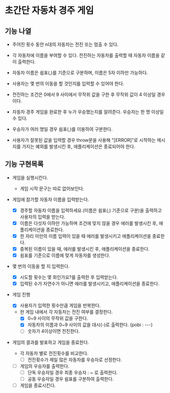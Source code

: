 # 초간단 자동차 경주 게임

## 기능 나열

+ 주어진 횟수 동안 n대의 자동차는 전진 또는 멈출 수 있다.
+ 각 자동차에 이름을 부여할 수 있다. 전진하는 자동차를 출력할 때 자동차 이름을 같이 출력한다.
+ 자동차 이름은 쉼표(,)를 기준으로 구분하며, 이름은 5자 이하만 가능하다.
+ 사용자는 몇 번의 이동을 할 것인지를 입력할 수 있어야 한다.
+ 전진하는 조건은 0에서 9 사이에서 무작위 값을 구한 후 무작위 값이 4 이상일 경우이다.
+ 자동차 경주 게임을 완료한 후 누가 우승했는지를 알려준다. 우승자는 한 명 이상일 수 있다.
+ 우승자가 여러 명일 경우 쉼표(,)를 이용하여 구분한다.

+ 사용자가 잘못된 값을 입력할 경우 throw문을 사용해 "[ERROR]"로 시작하는 메시지를 가지는 예외를 발생시킨 후, 애플리케이션은 종료되어야 한다.


## 기능 구현목록
+ 게임을 실행시킨다.
  - 게임 시작 문구는 따로 없어보인다.

+ 게임에 참가할 자동차 이름을 입력받는다.
  - [x] 경주할 자동차 이름을 입력하세요.(이름은 쉼표(,) 기준으로 구분)을 출력하고 사용자의 입력을 받는다.
  - [x] 이름은 다섯자 이하만 가능하며 조건에 맞지 않을 경우 에러를 발생시킨 후, 애플리케이션을 종료한다.
  - [x] 한 자리 미만의 이름 입력이 있을 때 에러를 발생시키고 애플리케이션을 종료한다.
  - [x] 중복된 이름이 있을 때, 에러를 발생시킨 후, 애플리케이션을 종료한다.
  - [x] 쉼표를 기준으로 이름에 맞게 자동차를 생성한다.

+ 몇 번의 이동을 할 지 입력한다.
  - [x] 시도할 횟수는 몇 회인가요?를 출력한 후 입력받는다.
  - [x] 입력된 수가 자연수가 아니면 에러를 발생시키고, 애플리케이션을 종료한다.

+ 게임 진행
  - [x] 사용자가 입력한 횟수만큼 게임을 반복한다.
  - 한 게임 내에서 각 자동차는 전진 여부를 결정한다.
    - [x] 0~9 사이의 무작위 값을 구한다.
    - [x] 자동차의 이름과 0~9 사이의 값을 대시(-)로 출력한다. (pobi : ---)
    - [ ] 숫자가 4이상이면 전진한다.

+ 게임의 결과를 발표하고 게임을 종료한다.
  - 각 자동차 별로 전진횟수를 비교한다.
    - [ ] 전진횟수가 제일 많은 자동차를 우승자로 선정한다.
  - [ ] 게임의 우승자를 출력한다.
    - [ ] 단독 우승자일 경우 최종 우승자 : ~ 로 출력한다.
    - [ ] 공동 우승자일 경우 쉼표를 구분하여 출력한다.

  - [ ] 게임을 종료시킨다.
